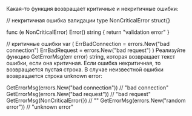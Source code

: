 Какая-то функция возвращает критичные и некритичные ошибки:

// некритичная ошибка валидации
type NonCriticalError struct{}
 
func (e NonCriticalError) Error() string {
    return "validation error"
}
 
// критичные ошибки
var (
    ErrBadConnection = errors.New("bad connection")
    ErrBadRequest    = errors.New("bad request")
)
Реализуйте функцию GetErrorMsg(err error) string, которая возвращает текст ошибки, если она критичная. Если ошибка некритичная, то возвращается пустая строка. В случае неизвестной ошибки возвращается строка unknown error:

GetErrorMsg(errors.New("bad connection")) // "bad connection"
GetErrorMsg(errors.New("bad request")) // "bad request"
GetErrorMsg(NonCriticalError{}) // ""
GetErrorMsg(errors.New("random error")) // "unknown error"

